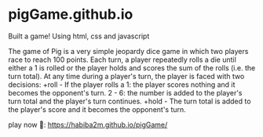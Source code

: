 # pigGame.github.io

Built a game!
Using html, css and javascript


The game of Pig is a very simple jeopardy dice game in which two players race to reach 100 points. Each turn, a player repeatedly rolls a die until either a 1 is rolled or the player holds and scores the sum of the rolls (i.e. the turn total). At any time during a player's turn, the player is faced with two decisions:
+roll - If the player rolls a
1: the player scores nothing and it becomes the opponent's turn.
2 - 6: the number is added to the player's turn total and the player's turn continues.
+hold - The turn total is added to the player's score and it becomes the opponent's turn.

play now 🦦: 
https://habiba2m.github.io/pigGame/
